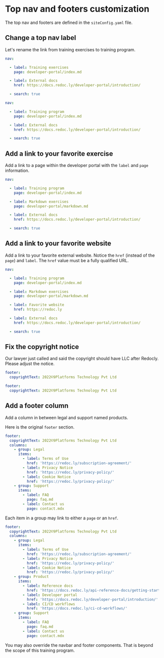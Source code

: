 # Top nav and footers customization

The top nav and footers are defined in the `siteConfig.yaml` file.

## Change a top nav label

Let's rename the link from training exercises to training program.

```yaml Before
nav:

  - label: Training exercises
    page: developer-portal/index.md

  - label: External docs
    href: https://docs.redoc.ly/developer-portal/introduction/

  - search: true
```

```yaml After
nav:

  - label: Training program
    page: developer-portal/index.md

  - label: External docs
    href: https://docs.redoc.ly/developer-portal/introduction/

  - search: true
```

## Add a link to your favorite exercise

Add a link to a page within the developer portal with the `label` and `page` information.

```yaml
nav:

  - label: Training program
    page: developer-portal/index.md

  - label: Markdown exercises
    page: developer-portal/markdown.md

  - label: External docs
    href: https://docs.redoc.ly/developer-portal/introduction/

  - search: true
```


## Add a link to your favorite website

Add a link to your favorite external website.
Notice the `href` (instead of the `page`) and `label`.
The `href` value must be a fully qualified URL.

```yaml
nav:

  - label: Training program
    page: developer-portal/index.md

  - label: Markdown exercises
    page: developer-portal/markdown.md

  - label: Favorite website
    href: https://redoc.ly

  - label: External docs
    href: https://docs.redoc.ly/developer-portal/introduction/

  - search: true
```

## Fix the copyright notice

Our lawyer just called and said the copyright should have LLC after Redocly.
Please adjust the notice.

```yaml
footer:
  copyrightText: 2022©9Platforms Technology Pvt Ltd
```
```yaml
footer:
  copyrightText: 2022©9Platforms Technology Pvt Ltd
```

## Add a footer column

Add a column in between legal and support named products.

Here is the original `footer` section.
```yaml
footer:
  copyrightText: 2022©9Platforms Technology Pvt Ltd
  columns:
    - group: Legal
      items:
        - label: Terms of Use
          href: 'https://redoc.ly/subscription-agreement/'
        - label: Privacy Notice
          href: 'https://redoc.ly/privacy-policy/'
        - label: Cookie Notice
          href: 'https://redoc.ly/privacy-policy/'
    - group: Support
      items:
        - label: FAQ
          page: faq.md
        - label: Contact us
          page: contact.mdx
```

Each item in a group may link to either a `page` or an `href`.

```yaml
footer:
  copyrightText: 2022©9Platforms Technology Pvt Ltd
  columns:
    - group: Legal
      items:
        - label: Terms of Use
          href: 'https://redoc.ly/subscription-agreement/'
        - label: Privacy Notice
          href: 'https://redoc.ly/privacy-policy/'
        - label: Cookie Notice
          href: 'https://redoc.ly/privacy-policy/'
    - group: Product
      items:
        - label: Reference docs
          href: 'https://docs.redoc.ly/api-reference-docs/getting-started/'
        - label: Developer portal
          href: 'https://docs.redoc.ly/developer-portal/introduction/'
        - label: CI/CD workflows
          href: 'https://docs.redoc.ly/ci-cd-workflows/'
    - group: Support
      items:
        - label: FAQ
          page: faq.md
        - label: Contact us
          page: contact.mdx
```

You may also override the navbar and footer components.
That is beyond the scope of this training program.
